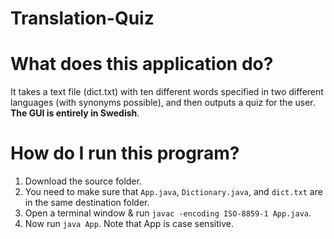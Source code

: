 # Translation-Quiz

# What does this application do?

It takes a text file (dict.txt) with ten different words specified in two different languages (with synonyms possible), and then outputs a quiz for the user. **The GUI is entirely in Swedish**.

# How do I run this program?
1. Download the source folder.
2. You need to make sure that `App.java`, `Dictionary.java`, and `dict.txt` are in the same destination folder.
3. Open a terminal window & run `javac -encoding ISO-8859-1 App.java`.
3. Now run `java App`. Note that App is case sensitive.
